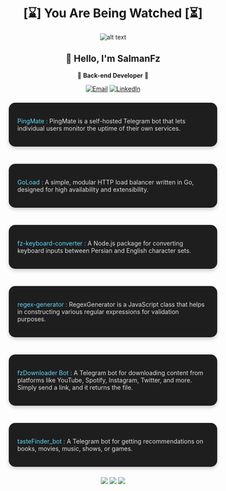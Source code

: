 <div align="center">

# [⌛️] You Are Being Watched [⏳]

![alt text](https://github.com/SlmnFz/SlmnFz/blob/main/3x23.gif)

## 👋 Hello, I'm SalmanFz

🚀 **Back-end Developer** 🚀

<p align="center">
  <a href="mailto:salmanfz1681@gmail.com"><img src="https://img.shields.io/badge/Email-%23E4405F.svg?&style=for-the-badge&logo=gmail&logoColor=white" alt="Email"/></a>
  <a href="https://www.linkedin.com/in/SalmanFz" target="_blank"><img src="https://img.shields.io/badge/LinkedIn-%230077B5.svg?&style=for-the-badge&logo=linkedin&logoColor=white" alt="LinkedIn"/></a>
</p>

<div align="left">
<div style="display: flex; justify-content: center; gap: 20px; flex-wrap: wrap;">

<div style="flex: 1; min-width: 300px; background-color: #1e1e1e; border-radius: 15px; padding: 20px; margin: 10px; box-shadow: 0 4px 8px rgba(0, 0, 0, 0.2); transition: transform 0.3s;"> <p style="color: #61dafb;"><a href="https://github.com/SlmnFz/pingmate" style="text-decoration: none; color: #61dafb;">PingMate</a> : <span style="color: #e0e0e0;">PingMate is a self-hosted Telegram bot that lets individual users monitor the uptime of their own services.</span></p> </div>

<div style="flex: 1; min-width: 300px; background-color: #1e1e1e; border-radius: 15px; padding: 20px; margin: 10px; box-shadow: 0 4px 8px rgba(0, 0, 0, 0.2); transition: transform 0.3s;"> <p style="color: #61dafb;"><a href="https://github.com/SlmnFz/GoLoad" style="text-decoration: none; color: #61dafb;">GoLoad</a> : <span style="color: #e0e0e0;">A simple, modular HTTP load balancer written in Go, designed for high availability and extensibility.</span></p> </div>
  
  <!-- Project Card 1 -->
  <div style="flex: 1; min-width: 300px; background-color: #1e1e1e; border-radius: 15px; padding: 20px; margin: 10px; box-shadow: 0 4px 8px rgba(0, 0, 0, 0.2); transition: transform 0.3s;">
    <p style="color: #61dafb;"><a href="https://www.npmjs.com/package/fz-keyboard-converter" style="text-decoration: none; color: #61dafb;">fz-keyboard-converter</a> : <span style="color: #e0e0e0;">A Node.js package for converting keyboard inputs between Persian and English character sets.</span></p>
  </div>

  <!-- Project Card 2 -->
  <div style="flex: 1; min-width: 300px; background-color: #1e1e1e; border-radius: 15px; padding: 20px; margin: 10px; box-shadow: 0 4px 8px rgba(0, 0, 0, 0.2); transition: transform 0.3s;">
    <p style="color: #61dafb;"><a href="https://www.npmjs.com/package/fz-regex-generator" style="text-decoration: none; color: #61dafb;">regex-generator</a> : <span style="color: #e0e0e0;">RegexGenerator is a JavaScript class that helps in constructing various regular expressions for validation purposes.</span></p>
  </div>

  <!-- Project Card 3 -->
  <div style="flex: 1; min-width: 300px; background-color: #1e1e1e; border-radius: 15px; padding: 20px; margin: 10px; box-shadow: 0 4px 8px rgba(0, 0, 0, 0.2); transition: transform 0.3s;">
    <p style="color: #61dafb;"><a href="https://t.me/fzDownloader_bot" style="text-decoration: none; color: #61dafb;">fzDownloader Bot</a> : <span style="color: #e0e0e0;">A Telegram bot for downloading content from platforms like YouTube, Spotify, Instagram, Twitter, and more. Simply send a link, and it returns the file.</span></p>
  </div>
  
  <!-- Project Card 4 -->
  <div style="flex: 1; min-width: 300px; background-color: #1e1e1e; border-radius: 15px; padding: 20px; margin: 10px; box-shadow: 0 4px 8px rgba(0, 0, 0, 0.2); transition: transform 0.3s;">
    <p style="color: #61dafb;"><a href="https://t.me/TasteFind_bot" style="text-decoration: none; color: #61dafb;">tasteFinder_bot</a> : <span style="color: #e0e0e0;">A Telegram bot for getting recommendations on books, movies, music, shows, or games.</span></p>
  </div>
  
</div>
</div>



<p align="center">
  <img src="https://img.shields.io/badge/Node.js-339933?style=for-the-badge&logo=nodedotjs&logoColor=white" />
  <img src="https://img.shields.io/badge/Golang-00ADD8?style=for-the-badge&logo=go&logoColor=white" />
  <img src="https://img.shields.io/badge/Python-3776AB?style=for-the-badge&logo=python&logoColor=white" />
</p>

</div>
